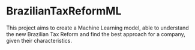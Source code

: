 # BrazilianTaxReformML
This project aims to create a Machine Learning model, able to understand the new Brazilian Tax Reform and find the best approach for a company, given their characteristics.
